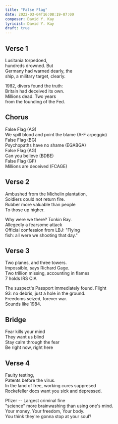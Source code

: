 ```yaml
---
title: "False Flag"
date: 2022-03-04T16:08:19-07:00
composer: David Y. Kay
lyricist: David Y. Kay
draft: true
---
```


## Verse 1

Lusitania torpedoed,   
hundreds drowned.  But  
Germany had warned dearly, the  
ship, a military target, clearly.  

1982, divers found the truth:  
Britain had deceived its own.   
Millions dead. Two years   
from the founding of the Fed.  

## Chorus

False Flag (AG)  
We spill blood and point the blame (A-F arpeggio)  
False Flag (BG)  
Psychopaths have no shame (EGABGA)  
False Flag (AG)  
Can you believe  (BDBE)  
False Flag (GF)  
Millions are deceived (FCAGE)  

## Verse 2

Ambushed from the Michelin plantation,  
Soldiers could not return fire.  
Rubber more valuable than people  
To those up higher.  

Why were we there? Tonkin Bay.  
Allegedly a fearsome attack  
Official confession from LBJ: "Flying   
fish: all were we shooting that day."  

## Verse 3

Two planes, and three towers.   
Impossible, says Richard Gage.  
Two trillion missing, accounting in flames  
7 holds IRS CIA  

The suspect's Passport immediately found. Flight   
93: no debris, just a hole in the ground.  
Freedoms seized, forever war.  
Sounds like 1984.  

## Bridge

Fear kills your mind  
They want us blind  
Stay calm through the fear  
Be right now, right here  

## Verse 4

Faulty testing,  
Patents before the virus.  
In the land of free, working cures suppresed  
Rockefeller docs want you sick and depressed.  

Pfizer -- Largest criminal fine  
"science" more brainwashing than using one's mind.  
Your money, Your freedom, Your body.  
You think they're gonna stop at your soul?  
